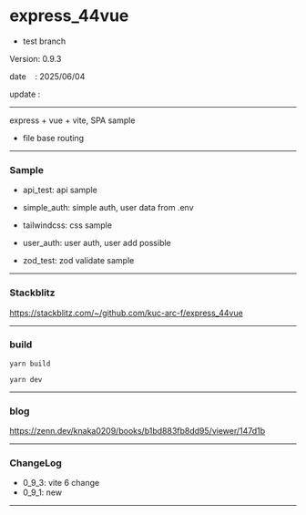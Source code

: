 ﻿# express_44vue

* test branch

 Version: 0.9.3

 date    : 2025/06/04

 update :

***

express + vue + vite, SPA sample

* file base routing

***
### Sample

* api_test: api sample

* simple_auth: simple auth, user data from .env 

* tailwindcss: css sample

* user_auth: user auth, user add possible

* zod_test: zod validate sample

***
### Stackblitz

https://stackblitz.com/~/github.com/kuc-arc-f/express_44vue

***
### build

```
yarn build

yarn dev
```

***
### blog

https://zenn.dev/knaka0209/books/b1bd883fb8dd95/viewer/147d1b

***
### ChangeLog

* 0_9_3: vite 6 change
* 0_9_1: new

***


